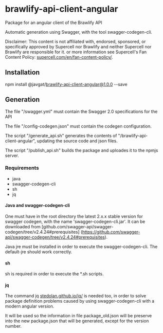 # brawlify-api-client-angular
Package for an angular client of the Brawlify API

Automatic generation using Swagger, with the tool swagger-codegen-cli.

Disclaimer: This content is not affiliated with, endorsed, sponsored, or specifically approved
by Supercell nor Brawlify and neither Supercell nor Brawlify are responsible for it.
or more information see Supercell's Fan Content Policy:
[supercell.com/en/fan-content-policy/](https://supercell.com/en/fan-content-policy/).

## Installation

npm install @javgat/brawlify-api-client-angular@1.0.0 --save

## Generation

The file "/swagger.yml" must contain the Swagger 2.0 specifications for the API

The file "/config-codegen.json" must contain the codegen configuration.

The script "/generate_api.sh" generates the contents of "/brawlify-api-client-angular",
updating the source code and json files.

The script "/publish_api.sh" builds the package and uploades it to the npmjs server.

### Requirements

- java
- swagger-codegen-cli
- sh
- jq

#### Java and swagger-codegen-cli

One must have in the root directory the latest 2.x.x stable version for swagger codegen,
with the name 'swagger-codegen-cli.jar'. It can be downloaded from
[github.com/swagger-api/swagger-codegen/tree/v2.4.24#prerequisites]
(https://github.com/swagger-api/swagger-codegen/tree/v2.4.24#prerequisites).

Java jre must be installed in order to execute the swagger-codegen-cli. The default-jre
should work correctly.

#### sh

sh is required in order to execute the *.sh scripts.

#### jq

The command jq [stedolan.github.io/jq/](https://stedolan.github.io/jq/) is needed too, in order
to solve package definition problems caused by using swagger-codegen-cli with a modern angular version.

It will be used so the information in file package_old.json will be preserve into the new package.json
that will be generated, except for the version number.